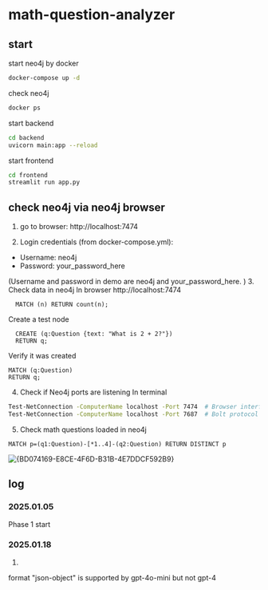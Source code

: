 # math-question-analyzer

## start 

start neo4j by docker
```bash
docker-compose up -d
```
check neo4j
```bash
docker ps
```

start backend 
```bash
cd backend
uvicorn main:app --reload
```

start frontend
```bash
cd frontend
streamlit run app.py
```


## check neo4j via neo4j browser
1. go to browser:  http://localhost:7474

2. Login credentials (from docker-compose.yml):
  - Username: neo4j
  - Password: your_password_here

  (Username and password in demo are neo4j and your_password_here. )
3. Check data in neo4j
  In browser http://localhost:7474
```
  MATCH (n) RETURN count(n);
```
  Create a test node
```
  CREATE (q:Question {text: "What is 2 + 2?"})
  RETURN q;
```
  Verify it was created
  ```
  MATCH (q:Question)
  RETURN q;
  ```
4. Check if Neo4j ports are listening
In terminal
```bash
Test-NetConnection -ComputerName localhost -Port 7474  # Browser interface
Test-NetConnection -ComputerName localhost -Port 7687  # Bolt protocol
```
5. Check math questions loaded in neo4j

```
MATCH p=(q1:Question)-[*1..4]-(q2:Question) RETURN DISTINCT p

```
![{BD074169-E8CE-4F6D-B31B-4E7DDCF592B9}](https://github.com/user-attachments/assets/9ee9c599-67f6-4c29-a1ff-cfad332b2e48)




## log 
### 2025.01.05
Phase 1 start


### 2025.01.18
1. 
format "json-object" is supported by gpt-4o-mini but not gpt-4 
